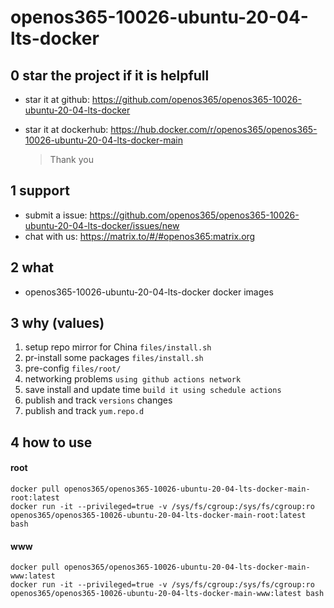 # openos365-10026-ubuntu-20-04-lts-docker

## 0 star the project if it is helpfull

* star it at github: https://github.com/openos365/openos365-10026-ubuntu-20-04-lts-docker
* star it at dockerhub: https://hub.docker.com/r/openos365/openos365-10026-ubuntu-20-04-lts-docker-main

  > Thank you

## 1 support

* submit a issue: https://github.com/openos365/openos365-10026-ubuntu-20-04-lts-docker/issues/new
* chat with us: https://matrix.to/#/#openos365:matrix.org

## 2 what

* openos365-10026-ubuntu-20-04-lts-docker docker images
  
## 3 why (values)

1. setup repo mirror for China `files/install.sh`
1. pr-install some packages `files/install.sh`
1. pre-config `files/root/`
1. networking problems `using github actions network`
1. save install and update time `build it using schedule actions`
1. publish and track `versions` changes
1. publish and track `yum.repo.d`

## 4 how to use

#### root
```
docker pull openos365/openos365-10026-ubuntu-20-04-lts-docker-main-root:latest
docker run -it --privileged=true -v /sys/fs/cgroup:/sys/fs/cgroup:ro openos365/openos365-10026-ubuntu-20-04-lts-docker-main-root:latest bash
```
#### www

```
docker pull openos365/openos365-10026-ubuntu-20-04-lts-docker-main-www:latest
docker run -it --privileged=true -v /sys/fs/cgroup:/sys/fs/cgroup:ro openos365/openos365-10026-ubuntu-20-04-lts-docker-main-www:latest bash
```
